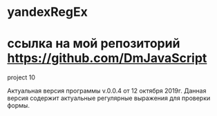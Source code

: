 # yandexRegEx
# ссылка на мой репозиторий https://github.com/DmJavaScript
project 10

Актуальная версия программы v.0.0.4 от 12 октября 2019г.
Данная версия содержит актуальные регулярные выражения для проверки формы.
